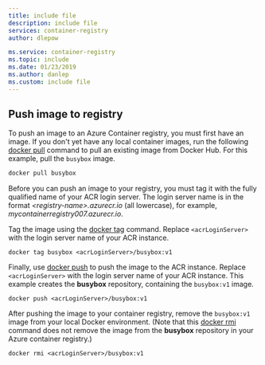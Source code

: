 ```yaml
---
title: include file
description: include file
services: container-registry
author: dlepow

ms.service: container-registry
ms.topic: include
ms.date: 01/23/2019
ms.author: danlep
ms.custom: include file
---
```

## Push image to registry

To push an image to an Azure Container registry, you must first have an image. If you don't yet have any local container images, run the following [docker pull][docker-pull] command to pull an existing image from Docker Hub. For this example, pull the `busybox` image.

```bash
docker pull busybox
```

Before you can push an image to your registry, you must tag it with the fully qualified name of your ACR login server. The login server name is in the format *\<registry-name\>.azurecr.io* (all lowercase), for example, *mycontainerregistry007.azurecr.io*.

Tag the image using the [docker tag][docker-tag] command. Replace `<acrLoginServer>` with the login server name of your ACR instance.

```Docker
docker tag busybox <acrLoginServer>/busybox:v1
```

Finally, use [docker push][docker-push] to push the image to the ACR instance. Replace `<acrLoginServer>` with the login server name of your ACR instance. This example creates the **busybox** repository, containing the `busybox:v1` image.

```Docker
docker push <acrLoginServer>/busybox:v1
```

After pushing the image to your container registry, remove the `busybox:v1` image from your local Docker environment. (Note that this [docker rmi][docker-rmi] command does not remove the image from the **busybox** repository in your Azure container registry.)

```Docker
docker rmi <acrLoginServer>/busybox:v1
```

<!-- LINKS - External -->
[docker-push]: https://docs.docker.com/engine/reference/commandline/push/
[docker-pull]: https://docs.docker.com/engine/reference/commandline/pull/
[docker-rmi]: https://docs.docker.com/engine/reference/commandline/rmi/
[docker-run]: https://docs.docker.com/engine/reference/commandline/run/
[docker-tag]: https://docs.docker.com/engine/reference/commandline/tag/

<!-- LINKS - Internal -->

